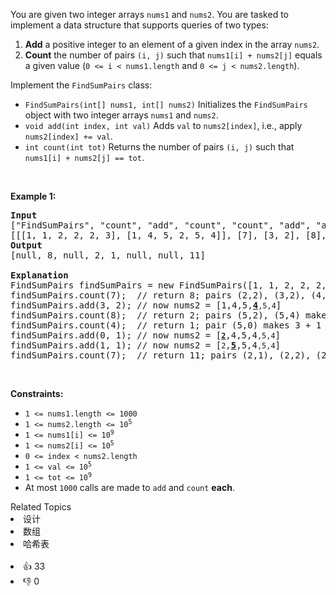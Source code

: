 <p>You are given two integer arrays <code>nums1</code> and <code>nums2</code>. You are tasked to implement a data structure that supports queries of two types:</p>

<ol> 
 <li><strong>Add</strong> a positive integer to an element of a given index in the array <code>nums2</code>.</li> 
 <li><strong>Count</strong> the number of pairs <code>(i, j)</code> such that <code>nums1[i] + nums2[j]</code> equals a given value (<code>0 &lt;= i &lt; nums1.length</code> and <code>0 &lt;= j &lt; nums2.length</code>).</li> 
</ol>

<p>Implement the <code>FindSumPairs</code> class:</p>

<ul> 
 <li><code>FindSumPairs(int[] nums1, int[] nums2)</code> Initializes the <code>FindSumPairs</code> object with two integer arrays <code>nums1</code> and <code>nums2</code>.</li> 
 <li><code>void add(int index, int val)</code> Adds <code>val</code> to <code>nums2[index]</code>, i.e., apply <code>nums2[index] += val</code>.</li> 
 <li><code>int count(int tot)</code> Returns the number of pairs <code>(i, j)</code> such that <code>nums1[i] + nums2[j] == tot</code>.</li> 
</ul>

<p>&nbsp;</p> 
<p><strong class="example">Example 1:</strong></p>

<pre>
<strong>Input</strong>
["FindSumPairs", "count", "add", "count", "count", "add", "add", "count"]
[[[1, 1, 2, 2, 2, 3], [1, 4, 5, 2, 5, 4]], [7], [3, 2], [8], [4], [0, 1], [1, 1], [7]]
<strong>Output</strong>
[null, 8, null, 2, 1, null, null, 11]

<strong>Explanation</strong>
FindSumPairs findSumPairs = new FindSumPairs([1, 1, 2, 2, 2, 3], [1, 4, 5, 2, 5, 4]);
findSumPairs.count(7);  // return 8; pairs (2,2), (3,2), (4,2), (2,4), (3,4), (4,4) make 2 + 5 and pairs (5,1), (5,5) make 3 + 4
findSumPairs.add(3, 2); // now nums2 = [1,4,5,<strong><u>4</u></strong><span><code>,5,4</code></span>]
findSumPairs.count(8);  // return 2; pairs (5,2), (5,4) make 3 + 5
findSumPairs.count(4);  // return 1; pair (5,0) makes 3 + 1
findSumPairs.add(0, 1); // now nums2 = [<strong><u><code>2</code></u></strong>,4,5,4<span><code>,5,4</code></span>]
findSumPairs.add(1, 1); // now nums2 = [<span><code>2</code></span>,<strong><u>5</u></strong>,5,4<span><code>,5,4</code></span>]
findSumPairs.count(7);  // return 11; pairs (2,1), (2,2), (2,4), (3,1), (3,2), (3,4), (4,1), (4,2), (4,4) make 2 + 5 and pairs (5,3), (5,5) make 3 + 4
</pre>

<p>&nbsp;</p> 
<p><strong>Constraints:</strong></p>

<ul> 
 <li><code>1 &lt;= nums1.length &lt;= 1000</code></li> 
 <li><code>1 &lt;= nums2.length &lt;= 10<sup>5</sup></code></li> 
 <li><code>1 &lt;= nums1[i] &lt;= 10<sup>9</sup></code></li> 
 <li><code>1 &lt;= nums2[i] &lt;= 10<sup>5</sup></code></li> 
 <li><code>0 &lt;= index &lt; nums2.length</code></li> 
 <li><code>1 &lt;= val &lt;= 10<sup>5</sup></code></li> 
 <li><code>1 &lt;= tot &lt;= 10<sup>9</sup></code></li> 
 <li>At most <code>1000</code> calls are made to <code>add</code> and <code>count</code> <strong>each</strong>.</li> 
</ul>

<div><div>Related Topics</div><div><li>设计</li><li>数组</li><li>哈希表</li></div></div><br><div><li>👍 33</li><li>👎 0</li></div>